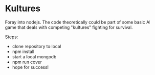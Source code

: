 # Kultures
Foray into nodejs. The code theoretically could be part of some basic AI game that deals with competing "kultures" fighting for survival. 

Steps:
- clone repository to local
- npm install
- start a local mongodb
- npm run cover
- hope for success!
